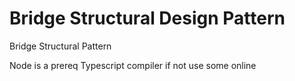 # Bridge Structural Design Pattern
Bridge Structural Pattern


Node is a prereq
Typescript compiler if not use some online
